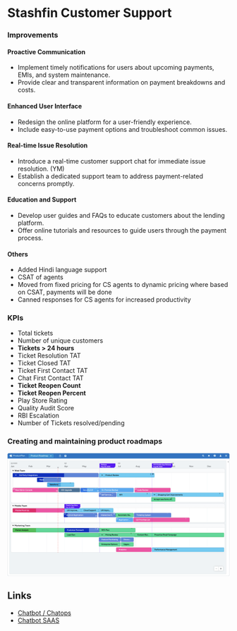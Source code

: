 # Stashfin Customer Support

### Improvements

#### Proactive Communication

- Implement timely notifications for users about upcoming payments, EMIs, and system maintenance.
- Provide clear and transparent information on payment breakdowns and costs.

#### Enhanced User Interface

- Redesign the online platform for a user-friendly experience.
- Include easy-to-use payment options and troubleshoot common issues.

#### Real-time Issue Resolution

- Introduce a real-time customer support chat for immediate issue resolution. (YM)
- Establish a dedicated support team to address payment-related concerns promptly.

#### Education and Support

- Develop user guides and FAQs to educate customers about the lending platform.
- Offer online tutorials and resources to guide users through the payment process.

#### Others

- Added Hindi language support
- CSAT of agents
- Moved from fixed pricing for CS agents to dynamic pricing where based on CSAT, payments will be done
- Canned responses for CS agents for increased productivity

### KPIs

- Total tickets
- Number of unique customers
- **Tickets > 24 hours**
- Ticket Resolution TAT
- Ticket Closed TAT
- Ticket First Contact TAT
- Chat First Contact TAT
- **Ticket Reopen Count**
- **Ticket Reopen Percent**
- Play Store Rating
- Quality Audit Score
- RBI Escalation
- Number of Tickets resolved/pending

### Creating and maintaining product roadmaps

![product-roadmap-example](../../media/Pasted%20image%2020231201183958.png)

## Links

- [Chatbot / Chatops](ai/nlp/chatbot-chatops.md)
- [Chatbot SAAS](ai/nlp/chatbot-saas.md)
